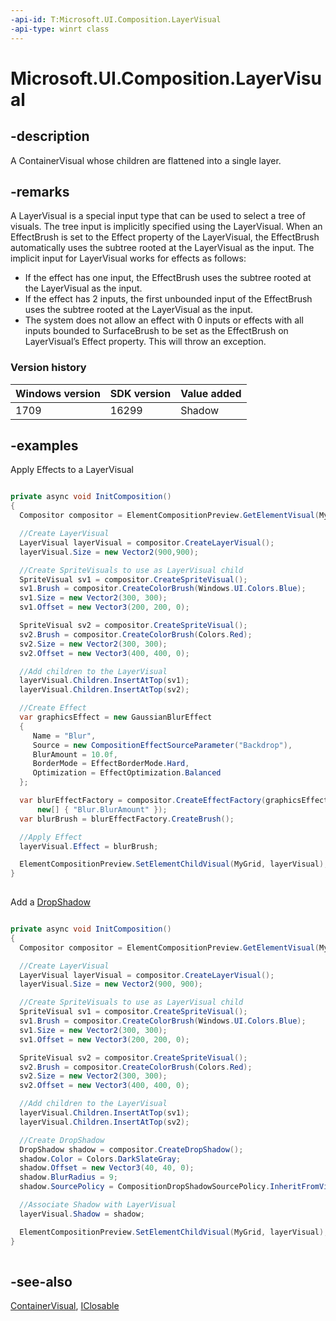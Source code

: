 ```yaml
---
-api-id: T:Microsoft.UI.Composition.LayerVisual
-api-type: winrt class
---
```


<!-- Class syntax.
public class LayerVisual : Windows.UI.Composition.ContainerVisual, Windows.UI.Composition.ILayerVisual
-->

# Microsoft.UI.Composition.LayerVisual

## -description
A ContainerVisual whose children are flattened into a single layer.

## -remarks
A LayerVisual is a special input type that can be used to select a tree of visuals. The tree input is implicitly specified using the LayerVisual. When an EffectBrush is set to the Effect property of the LayerVisual, the EffectBrush automatically uses the subtree rooted at the LayerVisual as the input. The implicit input for LayerVisual works for effects as follows:

+ If the effect has one input, the EffectBrush uses the subtree rooted at the LayerVisual as the input.
+ If the effect has 2 inputs, the first unbounded input of the EffectBrush uses the subtree rooted at the LayerVisual as the input.
+ The system does not allow an effect with 0 inputs or effects with all inputs bounded to SurfaceBrush to be set as the EffectBrush on LayerVisual’s Effect property. This will throw an exception.

### Version history

| Windows version | SDK version | Value added |
| -- | -- | -- |
| 1709 | 16299 | Shadow |

## -examples
Apply Effects to a LayerVisual

```csharp

private async void InitComposition()
{
  Compositor compositor = ElementCompositionPreview.GetElementVisual(MyGrid).Compositor;

  //Create LayerVisual
  LayerVisual layerVisual = compositor.CreateLayerVisual();
  layerVisual.Size = new Vector2(900,900);

  //Create SpriteVisuals to use as LayerVisual child
  SpriteVisual sv1 = compositor.CreateSpriteVisual();
  sv1.Brush = compositor.CreateColorBrush(Windows.UI.Colors.Blue);
  sv1.Size = new Vector2(300, 300);
  sv1.Offset = new Vector3(200, 200, 0);

  SpriteVisual sv2 = compositor.CreateSpriteVisual();
  sv2.Brush = compositor.CreateColorBrush(Colors.Red);
  sv2.Size = new Vector2(300, 300);
  sv2.Offset = new Vector3(400, 400, 0);

  //Add children to the LayerVisual
  layerVisual.Children.InsertAtTop(sv1);
  layerVisual.Children.InsertAtTop(sv2);

  //Create Effect
  var graphicsEffect = new GaussianBlurEffect
  {
     Name = "Blur",
     Source = new CompositionEffectSourceParameter("Backdrop"),
     BlurAmount = 10.0f,
     BorderMode = EffectBorderMode.Hard,
     Optimization = EffectOptimization.Balanced
  };

  var blurEffectFactory = compositor.CreateEffectFactory(graphicsEffect,
      new[] { "Blur.BlurAmount" });
  var blurBrush = blurEffectFactory.CreateBrush();

  //Apply Effect
  layerVisual.Effect = blurBrush;

  ElementCompositionPreview.SetElementChildVisual(MyGrid, layerVisual);
}        
         
```
Add a [DropShadow](dropshadow.md)
```csharp

private async void InitComposition()
{
  Compositor compositor = ElementCompositionPreview.GetElementVisual(MyGrid).Compositor;

  //Create LayerVisual
  LayerVisual layerVisual = compositor.CreateLayerVisual();
  layerVisual.Size = new Vector2(900, 900);

  //Create SpriteVisuals to use as LayerVisual child
  SpriteVisual sv1 = compositor.CreateSpriteVisual();
  sv1.Brush = compositor.CreateColorBrush(Windows.UI.Colors.Blue);
  sv1.Size = new Vector2(300, 300);
  sv1.Offset = new Vector3(200, 200, 0);

  SpriteVisual sv2 = compositor.CreateSpriteVisual();
  sv2.Brush = compositor.CreateColorBrush(Colors.Red);
  sv2.Size = new Vector2(300, 300);
  sv2.Offset = new Vector3(400, 400, 0);

  //Add children to the LayerVisual
  layerVisual.Children.InsertAtTop(sv1);
  layerVisual.Children.InsertAtTop(sv2);

  //Create DropShadow
  DropShadow shadow = compositor.CreateDropShadow();
  shadow.Color = Colors.DarkSlateGray;
  shadow.Offset = new Vector3(40, 40, 0);
  shadow.BlurRadius = 9;
  shadow.SourcePolicy = CompositionDropShadowSourcePolicy.InheritFromVisualContent;

  //Associate Shadow with LayerVisual
  layerVisual.Shadow = shadow;

  ElementCompositionPreview.SetElementChildVisual(MyGrid, layerVisual);
}         
         
```


## -see-also
[ContainerVisual](containervisual.md), [IClosable](/uwp/api/windows.foundation.iclosable)
